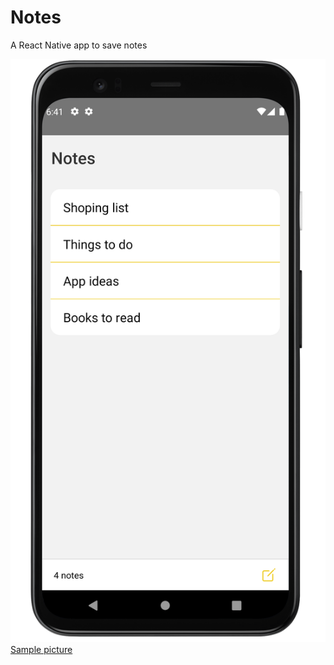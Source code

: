 # Notes
A React Native app to save notes

![Sample picture](./images/example_1.png) [Sample picture](./images/example_2.png)
